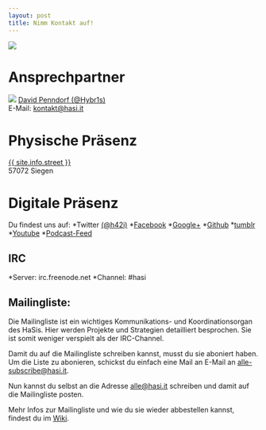 ```yaml
---
layout: post
title: Nimm Kontakt auf!
---
```

![](/images/HaSi_Logo.png)  

# Ansprechpartner
![](/images/180px-Der_Hybr1s.jpg)
[David Penndorf (@Hybr1s)](http://hasi.it/wiki/Benutzer:Hybr1s)  
E-Mail: <a href="mailto:kontakt@hasi.it">kontakt@hasi.it</a>

# Physische Präsenz
 <a href="http://www.openstreetmap.org/?lat=50.8690655&lon=8.0046585&zoom=18&layers=M&mlat=50.86921&mlon=8.00490" target="_blank">{{ site.info.street }}</a>  
 57072 Siegen  
 
# Digitale Präsenz
Du findest uns auf:
*Twitter [(@h42i)](http://twitter.com/h42i)
*[Facebook](https://www.facebook.com/pages/H42i/205372236255814) *[Google+](https://plus.google.com/110841244355299176140/posts)
*[Github](https://www.github.com/h42i)
*[tumblr](http://h42i.tumblr.com/)
*[Youtube]()
*[Podcast-Feed](http://hasi.it/episodes.mp3.rss)

## IRC
*Server: irc.freenode.net
*Channel: #hasi

## Mailingliste:
Die Mailingliste ist ein wichtiges Kommunikations- und Koordinationsorgan des HaSis. Hier werden Projekte und Strategien detailliert besprochen. Sie ist somit weniger verspielt als der IRC-Channel.  

Damit du auf die Mailingliste schreiben kannst, musst du sie aboniert haben. Um die Liste zu abonieren, schickst du einfach eine Mail an E-Mail an <a href="mailto:alle-subscribe@hasi.it"><alle-subscribe@hasi.it></a>.   

Nun kannst du selbst an die Adresse <a href="mailto:alle@hasi.it"><alle@hasi.it></a> schreiben und damit auf die Mailingliste posten.  

Mehr Infos zur Mailingliste und wie du sie wieder abbestellen kannst, findest du im [Wiki](http://hasi.it/wiki/Mailingliste).